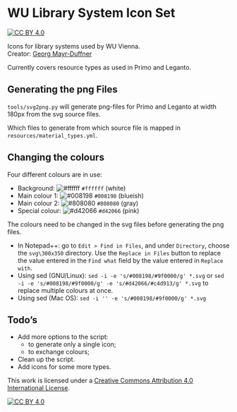 # WU Library System Icon Set

[![CC BY 4.0][cc-by-shield]][cc-by]

Icons for library systems used by WU Vienna.  
Creator: [Georg Mayr-Duffner](https://github.com/georgd)

Currently covers resource types as used in Primo and Leganto.

## Generating the png Files

`tools/svg2png.py` will generate png-files for Primo and Leganto at width 180px from the svg source files.

Which files to generate from which source file is mapped in `resources/material_types.yml`.

## Changing the colours

Four different colours are in use:

- Background: ![#ffffff](https://via.placeholder.com/15/ffffff/000000?text=+) `#ffffff` (white)
- Main colour 1: ![#008198](https://via.placeholder.com/15/008198/000000?text=+) `#008198` (blueish)
- Main colour 2: ![#808080](https://via.placeholder.com/15/808080/000000?text=+) `#808080` (gray)
- Special colour: ![#d42066](https://via.placeholder.com/15/d42066/000000?text=+) `#d42066` (pink)

The colours need to be changed in the svg files before generating the png files.

- In Notepad++: go to `Edit > Find in Files`, and under `Directory`, choose the `svg\300x350` directory. Use the `Replace in Files` button to replace the value entered in the `Find what` field by the value entered in `Replace with`. 
- Using sed (GNU/Linux): `sed -i -e 's/#008198/#9f0000/g' *.svg` or `sed -i -e 's/#008198/#9f0000/g' -e 's/#d42066/#c4d913/g' *.svg` to replace multiple colours at once.
- Using sed (Mac OS): `sed -i '' -e 's/#008198/#9f0000/g' *.svg`

## Todo’s

- Add more options to the script:
  - to generate only a single icon;
  - to exchange colours;
- Clean up the script.
- Add icons for some more types.



This work is licensed under a
[Creative Commons Attribution 4.0 International License][cc-by].

[![CC BY 4.0][cc-by-image]][cc-by]

[cc-by]: http://creativecommons.org/licenses/by/4.0/
[cc-by-image]: https://i.creativecommons.org/l/by/4.0/88x31.png
[cc-by-shield]: https://img.shields.io/badge/License-CC%20BY%204.0-lightgrey.svg
